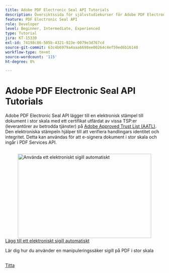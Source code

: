 ```yaml
---
title: Adobe PDF Electronic Seal API Tutorials
description: Översiktssida för självstudiekurser för Adobe PDF Electronic Seal API
feature: PDF Electronic Seal API
role: Developer
level: Beginner, Intermediate, Experienced
type: Tutorial
jira: KT-15330
exl-id: 74198c86-505b-4321-923e-0079e3d767cd
source-git-commit: 63c4b6979a4aaa6698ee00264c4ef59ed6b16148
workflow-type: tm+mt
source-wordcount: '115'
ht-degree: 0%

---
```


# Adobe PDF Electronic Seal API Tutorials

Adobe PDF Electronic Seal API lägger till en elektronisk stämpel till dokument i stor skala med ett certifikat utfärdat av vissa TSP:er (leverantörer av betrodda tjänster) på [Adobe Approved Trust List (AATL)](https://helpx.adobe.com/se/acrobat/kb/approved-trust-list1.html). Den elektroniska stämpeln hjälper till att verifiera handlingars identitet och integritet. Detta kan användas för att e-signera dokument i stor skala och ingår i PDF Services API.


<!-- START CARDS HTML - DO NOT MODIFY BY HAND -->
<div class="columns">
    <div class="column is-half-tablet is-half-desktop is-one-third-widescreen" aria-label="Automatically apply an electronic seal">
        <div class="card" style="height: 100%; display: flex; flex-direction: column; height: 100%;">
            <div class="card-image">
                <figure class="image x-is-16by9">
                    <a href="https://experienceleague.adobe.com/en/docs/acrobat-services-learn/tutorials/eseal/automatically-apply-electronic-seal" title="Använda ett elektroniskt sigill automatiskt" target="_self" rel="referrer">
                        <img class="is-bordered-r-small" src="https://experienceleague.adobe.com/en/docs/acrobat-services-learn/tutorials/eseal/media_1114979ed65d0024d91081fdf2c35a55028d1d768.png?width=400&format=webply&optimize=medium" alt="Använda ett elektroniskt sigill automatiskt"
                             style="width: 100%; aspect-ratio: 16 / 9; object-fit: cover; overflow: hidden; display: block; margin: auto;">
                    </a>
                </figure>
            </div>
            <div class="card-content is-padded-small" style="display: flex; flex-direction: column; flex-grow: 1; justify-content: space-between;">
                <div class="top-card-content">
                    <p class="headline is-size-6 has-text-weight-bold">
                        <a href="https://experienceleague.adobe.com/en/docs/acrobat-services-learn/tutorials/eseal/automatically-apply-electronic-seal" target="_self" rel="referrer" title="Använda ett elektroniskt sigill automatiskt">Lägg till ett elektroniskt sigill automatiskt</a>
                    </p>
                    <p class="is-size-6">Lär dig hur du använder en manipuleringssäker sigill på PDF i stor skala</p>
                </div>
                <a href="https://experienceleague.adobe.com/en/docs/acrobat-services-learn/tutorials/eseal/automatically-apply-electronic-seal" target="_self" rel="referrer" class="spectrum-Button spectrum-Button--outline spectrum-Button--primary spectrum-Button--sizeM" style="align-self: flex-start; margin-top: 1rem;">
                    <span class="spectrum-Button-label has-no-wrap has-text-weight-bold">Titta</span>
                </a>
            </div>
        </div>
    </div>
</div>
<!-- END CARDS HTML - DO NOT MODIFY BY HAND -->
